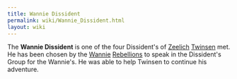 ```yaml
---
title: Wannie Dissident
permalink: wiki/Wannie_Dissident.html
layout: wiki
---
```


The **Wannie Dissident** is one of the four Dissident's of
[Zeelich](Zeelich "wikilink") [Twinsen](Twinsen "wikilink") met. He has
been chosen by the [Wannie](Wannie "wikilink")
[Rebellions](Rebel "wikilink") to speak in the Dissident's Group for the
Wannie's. He was able to help Twinsen to continue his adventure.
